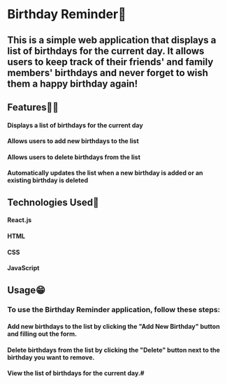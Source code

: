 # Birthday Reminder🎂


## This is a simple web application that displays a list of birthdays for the current day. It allows users to keep track of their friends' and family members' birthdays and never forget to wish them a happy birthday again!

## Features🧔‍♂️

#### Displays a list of birthdays for the current day
#### Allows users to add new birthdays to the list
#### Allows users to delete birthdays from the list
#### Automatically updates the list when a new birthday is added or an existing birthday is deleted

## Technologies Used🙂
#### React.js
#### HTML
#### CSS
#### JavaScript

## Usage😁
### To use the Birthday Reminder application, follow these steps:

#### Add new birthdays to the list by clicking the "Add New Birthday" button and filling out the form.
#### Delete birthdays from the list by clicking the "Delete" button next to the birthday you want to remove.
#### View the list of birthdays for the current day.#


